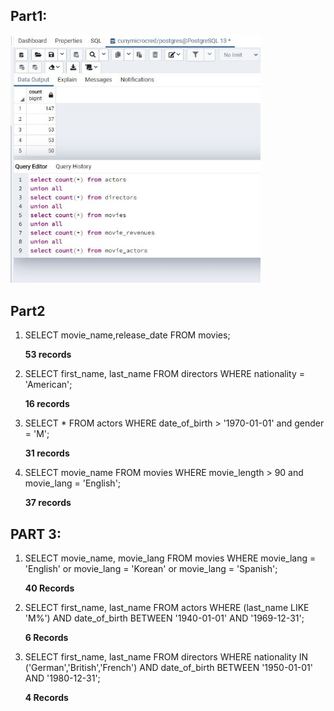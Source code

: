 <h2>Part1:</h2>
<img src='assignment7.JPG' width='400'/>

<h2>Part2</h2>
<ol>
<li>SELECT movie_name,release_date FROM movies;</li>
<p><b>53 records</b></p>

<li>SELECT first_name, last_name FROM directors WHERE nationality = 'American';</li>
<p><b>16 records</b></p>

<li>SELECT * FROM actors WHERE date_of_birth > '1970-01-01' and gender = 'M';</li>
<p><b>31 records</b></p>

<li>SELECT movie_name FROM movies WHERE movie_length > 90 and movie_lang = 'English';</li>
<p><b>37 records</b></p>
</ol>

<h2>PART 3:</h2>
<ol>

<li>SELECT movie_name, movie_lang FROM movies WHERE movie_lang = 'English' or movie_lang = 'Korean' or movie_lang = 'Spanish';</li>
<p><b>40 Records</b></p>

<li>SELECT first_name, last_name FROM actors WHERE (last_name LIKE 'M%') AND date_of_birth BETWEEN '1940-01-01' AND '1969-12-31';</li>
<p><b>6 Records</b></p>

<li>SELECT first_name, last_name FROM directors WHERE nationality IN ('German','British','French') AND date_of_birth BETWEEN '1950-01-01' AND '1980-12-31';</li>
<p><b>4 Records</b></p>
</ol>